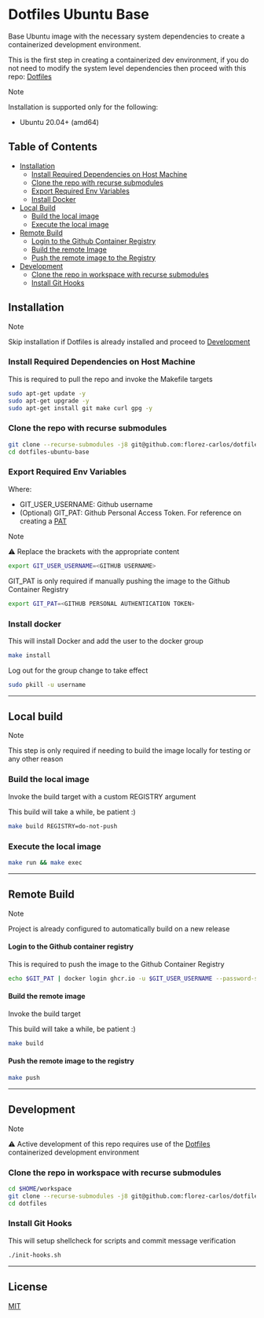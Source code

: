 # Dotfiles Ubuntu Base

Base Ubuntu image with the necessary system dependencies to create a containerized 
development environment.

This is the first step in creating a containerized dev environment, if you do
not need to modify the system level dependencies then proceed with this repo: 
[Dotfiles](https://github.com/florez-carlos/dotfiles) 

> [!NOTE]
> Installation is supported only for the following: 
> - Ubuntu 20.04+ (amd64)

## Table of Contents

* [Installation](#installation)
  * [Install Required Dependencies on Host Machine](#install-required-dependencies-on-host-machine)
  * [Clone the repo with recurse submodules](#clone-the-repo-with-recurse-submodules)  
  * [Export Required Env Variables](#export-required-env-variables)
  * [Install Docker](#install-docker)
* [Local Build](#local-build)
  * [Build the local image](#build-the-local-image)
  * [Execute the local image](#execute-the-local-image)
* [Remote Build](#remote-build)
  * [Login to the Github Container Registry](login-to-the-github-container-registry)
  * [Build the remote Image](#build-the-remote-image)
  * [Push the remote image to the Registry](#push-the-remote-image-to-the-registry)
* [Development](#development)
  * [Clone the repo in workspace with recurse submodules](#clone-the-repo-in-workspace-with-recurse-submodules)
  * [Install Git Hooks](#install-git-hooks) 


## Installation
> [!Note]
> Skip installation if Dotfiles is already installed and proceed to [Development](#development)

### Install Required Dependencies on Host Machine

This is required to pull the repo and invoke the Makefile targets

```bash
sudo apt-get update -y
sudo apt-get upgrade -y
sudo apt-get install git make curl gpg -y
```

### Clone the repo with recurse submodules

```bash
git clone --recurse-submodules -j8 git@github.com:florez-carlos/dotfiles-ubuntu-base.git
cd dotfiles-ubuntu-base
```

### Export Required Env Variables

Where:
- GIT_USER_USERNAME: Github username
- (Optional) GIT_PAT: Github Personal Access Token. For reference on creating a [PAT](https://docs.github.com/en/authentication/keeping-your-account-and-data-secure/creating-a-personal-access-token)

> [!NOTE]
> :warning: Replace the brackets with the appropriate content

```bash
export GIT_USER_USERNAME=<GITHUB USERNAME>
```
GIT_PAT is only required if manually pushing the image to the Github Container Registry
```bash
export GIT_PAT=<GITHUB PERSONAL AUTHENTICATION TOKEN>
```

### Install docker

This will install Docker and add the user to the docker group

```bash
make install
```

Log out for the group change to take effect

```bash
sudo pkill -u username
```

---

## Local build
> [!NOTE]
> This step is only required if needing to build the image locally for testing or any other reason

### Build the local image

Invoke the build target with a custom REGISTRY argument

This build will take a while, be patient :)

```bash
make build REGISTRY=do-not-push
```

### Execute the local image

```bash
make run && make exec
```

---

## Remote Build

> [!NOTE]
> Project is already configured to automatically build on a new release

#### Login to the Github container registry

This is required to push the image to the Github Container Registry

```bash
echo $GIT_PAT | docker login ghcr.io -u $GIT_USER_USERNAME --password-stdin
```

#### Build the remote image

Invoke the build target

This build will take a while, be patient :)

```bash
make build
```

#### Push the remote image to the registry

```bash
make push
```
---

## Development
> [!NOTE]
> :warning: Active development of this repo requires use of the [Dotfiles](https://github.com/florez-carlos/dotfiles)
containerized development environment

### Clone the repo in workspace with recurse submodules

```bash
cd $HOME/workspace
git clone --recurse-submodules -j8 git@github.com:florez-carlos/dotfiles-ubuntu-base.git
cd dotfiles
```

### Install Git Hooks

This will setup shellcheck for scripts and commit message verification

```bash
./init-hooks.sh
```
---

## License
[MIT](https://choosealicense.com/licenses/mit/)
